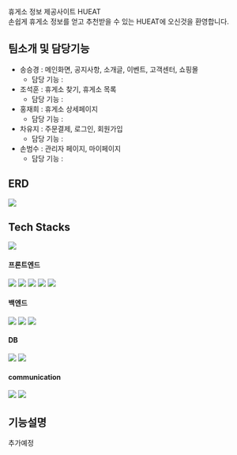 휴게소 정보 제공사이트 HUEAT
<br>
손쉽게 휴게소 정보를 얻고 추천받을 수 있는 HUEAT에 오신것을 환영합니다.

## 팀소개 및 담당기능
- 송승경 : 메인화면, 공지사항, 소개글, 이벤트, 고객센터, 쇼핑몰
  - 담당 기능 : 
- 조석훈 : 휴게소 찾기, 휴게소 목록
  - 담당 기능 : 
- 홍재희 : 휴게소 상세페이지
  - 담당 기능 : 
- 차유지 : 주문결제, 로그인, 회원가입
  - 담당 기능 : 
- 손범수 : 관리자 페이지, 마이페이지
  - 담당 기능 :

## ERD
<img src="https://github.com/Smoke-Bird/HUEAT/assets/118476694/d3424b87-f211-421c-9633-1cb444901684">

## Tech Stacks
<img src="https://github.com/Smoke-Bird/HUEAT/assets/118476694/8b655efb-5bcd-4629-9f69-9dca23cb1292">
<div><h4>프론트엔드</h4>
    <img src="https://img.shields.io/badge/Bootstrap-7952B3?style=flat&logo=Bootstrap&logoColor=white">
    <img src="https://img.shields.io/badge/HTML5-E34F26?style=flat&logo=HTML5&logoColor=white">
    <img src="https://img.shields.io/badge/CSS3-1572B6?style=flat&logo=CSS3&logoColor=white">
    <img src="https://img.shields.io/badge/jQuery-0769AD?style=flat&logo=jQuery&logoColor=white">
    <img src="https://img.shields.io/badge/Javascript-F7DF1E?style=flat&logo=Javascript&logoColor=white">
</div>

<div><h4>백엔드</h4>
  <img src="https://img.shields.io/badge/Java-007396?style=flat&logo=Java&logoColor=white">
  <img src="https://img.shields.io/badge/JSP-007396?style=flat&logo=Java&logoColor=white">
  <img src="https://img.shields.io/badge/Apache%20Tomcat-F8DC75?style=flat&logo=Apache%20Tomcat&logoColor=white">
</div>

<div><h4>DB</h4>
  <img src="https://img.shields.io/badge/MySQL-4479A1?style=flat&logo=MySQL&logoColor=white">
  <img src="https://img.shields.io/badge/AWS-232F3E?style=flat&logo=AWS&logoColor=white">
</div>

<div><h4>communication</h4>
  <img src="https://img.shields.io/badge/Github-181717?style=flat&logo=Github&logoColor=white">
  <img src="https://img.shields.io/badge/Discord-5865F2?style=flat&logo=Github&logoColor=white">
</div>

## 기능설명
추가예정
